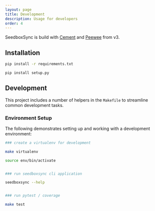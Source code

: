 ```yaml
---
layout: page
title: Development
description: Usage for developers
order: 4
---
```


SeedboxSync is build with [Cement](https://builtoncement.com/) and [Peewee](http://docs.peewee-orm.com/en/latest/) from v3.

## Installation

```bash
pip install -r requirements.txt

pip install setup.py
```

## Development

This project includes a number of helpers in the `Makefile` to streamline common development tasks.

### Environment Setup

The following demonstrates setting up and working with a development environment:

```bash
### create a virtualenv for development

make virtualenv

source env/bin/activate


### run seedboxsync cli application

seedboxsync --help


### run pytest / coverage

make test
```
